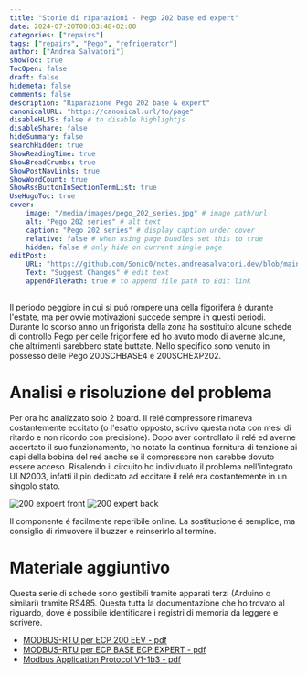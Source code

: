 ```yaml
---
title: "Storie di riparazioni - Pego 202 base ed expert"
date: 2024-07-20T00:03:48+02:00
categories: ["repairs"]
tags: ["repairs", "Pego", "refrigerator"]
author: ["Andrea Salvatori"]
showToc: true
TocOpen: false
draft: false
hidemeta: false
comments: false
description: "Riparazione Pego 202 base & expert"
canonicalURL: "https://canonical.url/to/page"
disableHLJS: false # to disable highlightjs
disableShare: false
hideSummary: false
searchHidden: true
ShowReadingTime: true
ShowBreadCrumbs: true
ShowPostNavLinks: true
ShowWordCount: true
ShowRssButtonInSectionTermList: true
UseHugoToc: true
cover:
    image: "/media/images/pego_202_series.jpg" # image path/url
    alt: "Pego 202 series" # alt text
    caption: "Pego 202 series" # display caption under cover
    relative: false # when using page bundles set this to true
    hidden: false # only hide on current single page
editPost:
    URL: "https://github.com/Sonic0/notes.andreasalvatori.dev/blob/main/content"
    Text: "Suggest Changes" # edit text
    appendFilePath: true # to append file path to Edit link
---
```


Il periodo peggiore in cui si puó rompere una cella figorifera é durante l'estate, ma per ovvie motivazioni succede sempre in questi periodi.
Durante lo scorso anno un frigorista della zona ha sostituito alcune schede di controllo Pego per celle frigorifere ed ho avuto modo di averne alcune, che altrimenti sarebbero state buttate. Nello specifico sono venuto in possesso delle Pego 200SCHBASE4 e 200SCHEXP202.

# Analisi e risoluzione del problema

Per ora ho analizzato solo 2 board.
Il relé compressore rimaneva costantemente eccitato (o l'esatto opposto, scrivo questa nota con mesi di ritardo e non ricordo con precisione).
Dopo aver controllato il relé ed averne accertato il suo funzionamento, ho notato la continua fornitura di tenzione ai capi della bobina del reé anche se il compressore non sarebbe dovuto essere acceso. 
Risalendo il circuito ho individuato il problema nell'integrato ULN2003, infatti il pin dedicato ad eccitare il relé era costantemente in un singolo stato.

![200 expoert front](/media/images/pego_200SCH_202_board_front.jpg "200 expert front")
![200 expert back](/media/images/pego_200SCH_202_board_bottom.jpg "200 expert back")

Il componente é facilmente reperibile online. La sostituzione é semplice, ma consiglio di rimuovere il buzzer e reinserirlo al termine.

# Materiale aggiuntivo

Questa serie di schede sono gestibili tramite apparati terzi (Arduino o similari) tramite RS485. Questa tutta la documentazione che ho trovato al riguardo, dove é possibile identificare i registri di memoria da leggere e scrivere. 

- [MODBUS-RTU per ECP 200 EEV - pdf](/media/documents/MODBUS-RTU_ECP200_EEV_IT.pdf)
- [MODBUS-RTU per ECP BASE ECP EXPERT - pdf](/media/documents/MODBUS-RTU_ECP200T1_IT.pdf)
- [Modbus Application Protocol V1-1b3 - pdf](/media/documents/Modbus_Application_Protocol_V1_1b3.pdf)